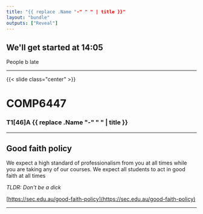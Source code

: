 ```yaml
---
title: "{{ replace .Name "-" " " | title }}"
layout: "bundle"
outputs: ["Reveal"]
---
```


## We'll get started at 14:05
People b late

---

{{< slide class="center" >}}
# COMP6447
### T1[46]A {{ replace .Name "-" " " | title }}

---

## Good faith policy

We expect a high standard of professionalism from you at all times while you are taking any of our courses. We expect all students to act in good faith at all times

*TLDR: Don't be a dick*

[https://sec.edu.au/good-faith-policy](https://sec.edu.au/good-faith-policy)

---
